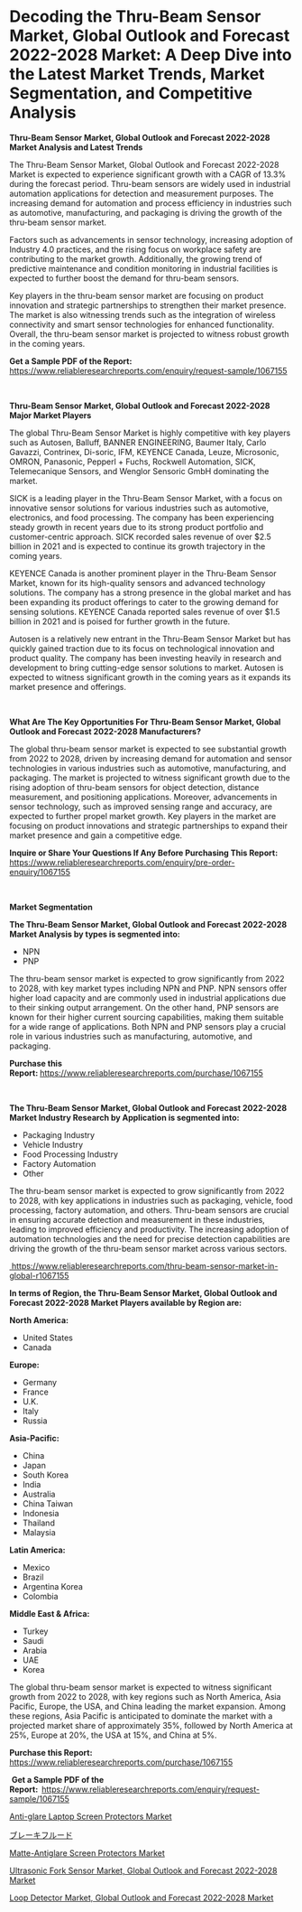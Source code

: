 <p><h1>Decoding the Thru-Beam Sensor Market, Global Outlook and Forecast 2022-2028 Market: A Deep Dive into the Latest Market Trends, Market Segmentation, and Competitive Analysis</h1></p><p><strong>Thru-Beam Sensor Market, Global Outlook and Forecast 2022-2028 Market Analysis and Latest Trends</strong></p>
<p><p>The Thru-Beam Sensor Market, Global Outlook and Forecast 2022-2028 Market is expected to experience significant growth with a CAGR of 13.3% during the forecast period. Thru-beam sensors are widely used in industrial automation applications for detection and measurement purposes. The increasing demand for automation and process efficiency in industries such as automotive, manufacturing, and packaging is driving the growth of the thru-beam sensor market.</p><p>Factors such as advancements in sensor technology, increasing adoption of Industry 4.0 practices, and the rising focus on workplace safety are contributing to the market growth. Additionally, the growing trend of predictive maintenance and condition monitoring in industrial facilities is expected to further boost the demand for thru-beam sensors.</p><p>Key players in the thru-beam sensor market are focusing on product innovation and strategic partnerships to strengthen their market presence. The market is also witnessing trends such as the integration of wireless connectivity and smart sensor technologies for enhanced functionality. Overall, the thru-beam sensor market is projected to witness robust growth in the coming years.</p></p>
<p><strong>Get a Sample PDF of the Report:&nbsp;</strong> <a href="https://www.reliableresearchreports.com/enquiry/request-sample/1067155">https://www.reliableresearchreports.com/enquiry/request-sample/1067155</a></p>
<p>&nbsp;</p>
<p><strong>Thru-Beam Sensor Market, Global Outlook and Forecast 2022-2028 Major Market Players</strong></p>
<p><p>The global Thru-Beam Sensor Market is highly competitive with key players such as Autosen, Balluff, BANNER ENGINEERING, Baumer Italy, Carlo Gavazzi, Contrinex, Di-soric, IFM, KEYENCE Canada, Leuze, Microsonic, OMRON, Panasonic, Pepperl + Fuchs, Rockwell Automation, SICK, Telemecanique Sensors, and Wenglor Sensoric GmbH dominating the market.</p><p>SICK is a leading player in the Thru-Beam Sensor Market, with a focus on innovative sensor solutions for various industries such as automotive, electronics, and food processing. The company has been experiencing steady growth in recent years due to its strong product portfolio and customer-centric approach. SICK recorded sales revenue of over $2.5 billion in 2021 and is expected to continue its growth trajectory in the coming years.</p><p>KEYENCE Canada is another prominent player in the Thru-Beam Sensor Market, known for its high-quality sensors and advanced technology solutions. The company has a strong presence in the global market and has been expanding its product offerings to cater to the growing demand for sensing solutions. KEYENCE Canada reported sales revenue of over $1.5 billion in 2021 and is poised for further growth in the future.</p><p>Autosen is a relatively new entrant in the Thru-Beam Sensor Market but has quickly gained traction due to its focus on technological innovation and product quality. The company has been investing heavily in research and development to bring cutting-edge sensor solutions to market. Autosen is expected to witness significant growth in the coming years as it expands its market presence and offerings.</p></p>
<p>&nbsp;</p>
<p><strong>What Are The Key Opportunities For Thru-Beam Sensor Market, Global Outlook and Forecast 2022-2028 Manufacturers?</strong></p>
<p><p>The global thru-beam sensor market is expected to see substantial growth from 2022 to 2028, driven by increasing demand for automation and sensor technologies in various industries such as automotive, manufacturing, and packaging. The market is projected to witness significant growth due to the rising adoption of thru-beam sensors for object detection, distance measurement, and positioning applications. Moreover, advancements in sensor technology, such as improved sensing range and accuracy, are expected to further propel market growth. Key players in the market are focusing on product innovations and strategic partnerships to expand their market presence and gain a competitive edge.</p></p>
<p><strong>Inquire or Share Your Questions If Any Before Purchasing This Report:</strong> <a href="https://www.reliableresearchreports.com/enquiry/pre-order-enquiry/1067155">https://www.reliableresearchreports.com/enquiry/pre-order-enquiry/1067155</a></p>
<p>&nbsp;</p>
<p><strong>Market Segmentation</strong></p>
<p><strong>The Thru-Beam Sensor Market, Global Outlook and Forecast 2022-2028 Market Analysis by types is segmented into:</strong></p>
<p><ul><li>NPN</li><li>PNP</li></ul></p>
<p><p>The thru-beam sensor market is expected to grow significantly from 2022 to 2028, with key market types including NPN and PNP. NPN sensors offer higher load capacity and are commonly used in industrial applications due to their sinking output arrangement. On the other hand, PNP sensors are known for their higher current sourcing capabilities, making them suitable for a wide range of applications. Both NPN and PNP sensors play a crucial role in various industries such as manufacturing, automotive, and packaging.</p></p>
<p><strong>Purchase this Report:&nbsp;</strong><a href="https://www.reliableresearchreports.com/purchase/1067155">https://www.reliableresearchreports.com/purchase/1067155</a></p>
<p>&nbsp;</p>
<p><strong>The Thru-Beam Sensor Market, Global Outlook and Forecast 2022-2028 Market Industry Research by Application is segmented into:</strong></p>
<p><ul><li>Packaging Industry</li><li>Vehicle Industry</li><li>Food Processing Industry</li><li>Factory Automation</li><li>Other</li></ul></p>
<p><p>The thru-beam sensor market is expected to grow significantly from 2022 to 2028, with key applications in industries such as packaging, vehicle, food processing, factory automation, and others. Thru-beam sensors are crucial in ensuring accurate detection and measurement in these industries, leading to improved efficiency and productivity. The increasing adoption of automation technologies and the need for precise detection capabilities are driving the growth of the thru-beam sensor market across various sectors.</p></p>
<p><a href="https://www.reliableresearchreports.com/thru-beam-sensor-market-in-global-r1067155">&nbsp;https://www.reliableresearchreports.com/thru-beam-sensor-market-in-global-r1067155</a></p>
<p><strong>In terms of Region, the Thru-Beam Sensor Market, Global Outlook and Forecast 2022-2028 Market Players available by Region are:</strong></p>
<p>
    <p> <strong> North America: </strong>
        <ul>
            <li>United States</li>
            <li>Canada</li>
        </ul>
        </p> 
    <p> <strong> Europe: </strong>
        <ul>
            <li>Germany</li>
            <li>France</li>
            <li>U.K.</li>
            <li>Italy</li>
            <li>Russia</li>
        </ul>
        </p> 
    <p> <strong> Asia-Pacific: </strong>
        <ul>
            <li>China</li>
            <li>Japan</li>
            <li>South Korea</li>
            <li>India</li>
            <li>Australia</li>
            <li>China Taiwan</li>
            <li>Indonesia</li>
            <li>Thailand</li>
            <li>Malaysia</li>
        </ul>
        </p> 
    <p> <strong> Latin America: </strong>
        <ul>
            <li>Mexico</li>
            <li>Brazil</li>
            <li>Argentina Korea</li>
            <li>Colombia</li>
        </ul>
        </p> 
    <p> <strong> Middle East & Africa: </strong>
        <ul>
            <li>Turkey</li>
            <li>Saudi</li>
            <li>Arabia</li>
            <li>UAE</li>
            <li>Korea</li>
        </ul>
    </p>
    </p>
<p><p>The global thru-beam sensor market is expected to witness significant growth from 2022 to 2028, with key regions such as North America, Asia Pacific, Europe, the USA, and China leading the market expansion. Among these regions, Asia Pacific is anticipated to dominate the market with a projected market share of approximately 35%, followed by North America at 25%, Europe at 20%, the USA at 15%, and China at 5%.</p></p>
<p><strong>Purchase this Report: </strong><a href="https://www.reliableresearchreports.com/purchase/1067155">https://www.reliableresearchreports.com/purchase/1067155</a></p>
<p>&nbsp;<strong>Get a Sample PDF of the Report:&nbsp;&nbsp;</strong><a href="https://www.reliableresearchreports.com/enquiry/request-sample/1067155">https://www.reliableresearchreports.com/enquiry/request-sample/1067155</a></p>
<p><strong></strong></p>
<p><p><a href="https://issuu.com/reportprime-2/docs/anti-glare-laptop-screen-protectors-market-size-20">Anti-glare Laptop Screen Protectors Market</a></p><p><a href="https://medium.com/@jaremington56/%E3%83%96%E3%83%AC%E3%83%BC%E3%82%AD%E6%B6%B2%E5%B8%82%E5%A0%B4-%E3%82%B7%E3%82%A7%E3%82%A2-%E5%B8%82%E5%A0%B4%E5%8B%95%E5%90%91-%E5%B0%86%E6%9D%A5%E3%81%AE%E6%88%90%E9%95%B7%E3%82%92%E6%8E%A2%E3%82%8B-077007ff3d74">ブレーキフルード</a></p><p><a href="https://issuu.com/reportprime-2/docs/matte-antiglare-screen-protectors-market-size-2030">Matte-Antiglare Screen Protectors Market</a></p><p><a href="https://github.com/angeliabkratze/Market-Research-Report-List-1/blob/main/ultrasonic-fork-sensor-market-global-outlook-and-forecast-2022-2028-market.md">Ultrasonic Fork Sensor Market, Global Outlook and Forecast 2022-2028 Market</a></p><p><a href="https://github.com/EveKerluke2023/Market-Research-Report-List-1/blob/main/loop-detector-market-global-outlook-and-forecast-2022-2028-market.md">Loop Detector Market, Global Outlook and Forecast 2022-2028 Market</a></p></p>
